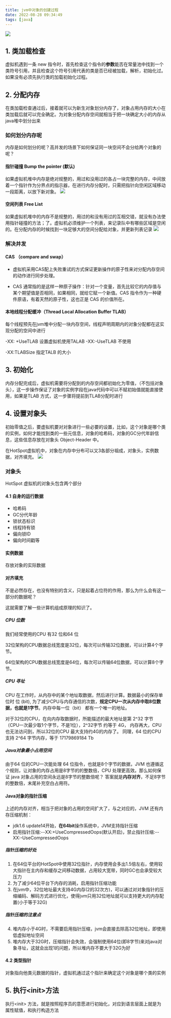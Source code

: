 ```yaml
---
title: jvm中对象的创建过程
date: 2022-08-28 09:34:49
tags: [java]
---
```


![](../images/Pasted%20image%2020220828093950.png)

## 1. 类加载检查
虚拟机遇到一条 new 指令时，首先检查这个指令的**参数**能否在常量池中找到一个类符号引用，并且检查这个符号引用代表的类是否已经被加载，解析，初始化过。如果没有必须先执行类的加载初始化过程。

## 2. 分配内存
在类加载检查通过后，接着就可以为新生对象划分内存了，对象占用内存的大小在类加载后就可以完全确定。为对象分配内存空间就相当于把一块确定大小的内存从java堆中划分出来

###  如何划分内存呢

内存是如何划分的呢？高并发的场景下如何保证同一块空间不会分给两个对象的呢？


#### 指针碰撞 Bump the pointer (默认)

如果虚拟机堆中内存是绝对规整的，用过和没用过的各占一块完整的内存，中间放着一个指针作为分界点的指示器，在进行内存分配时，只需把指针向空闲区域移动一段距离，以放下新对象。
![](../images/Pasted%20image%2020220828102922.png)

#### 空闲列表 Free List
如果虚拟机堆中的内存不是规整的，用过的和没有用过的互相交错，就没有办法使用指针碰撞的方法；了。虚拟机必须维护一个列表，来记录队中有哪些区域是空闲的。在分配内存的时候找到一块足够大的空间分配给对象，并更新列表记录
![](../images/Pasted%20image%2020220828104104.png)

### 解决并发

#### CAS （compare and swap）

- 虚拟机采用CAS配上失败重试的方式保证更新操作的原子性来对分配内存空间的动作进行同步处理。

- CAS 通常指的是这样一种原子操作：针对一个变量，首先比较它的内存值与某个期望值是否相同，如果相同，就给它赋一个新值。CAS 指令作为一种硬件原语，有着天然的原子性，这也正是 CAS 的价值所在。

#### 本地线程分配缓冲（Thread Local Allocation Buffer TLAB）

每个线程预先在jvm堆中分配一块内存空间，线程声明周期内的对象分配都在这实现分配的空间中进行

-XX: +UseTLAB 设置虚拟机使用TALAB -XX:-UseTLAB 不使用

-XX:TLABSize 指定TALB 的大小


##  3. 初始化

内存分配完成后，虚拟机需要将分配到的内存空间都初始化为零值，（不包括对象头），这一步操作保证了对象的实例字段在java代码中可以不赋初始值就能直接使用，如果是TLAB 方式，这一步骤将提前到TLAB分配时进行

## 4. 设置对象头

初始零值之后，要虚拟机要对对象进行一些必要的设置，比如，这个对象是哪个类的实例，如何才能找到类的一些元信息，对象的哈希码，对象的GC分代年龄信息，这些信息存放在对象头 Object-Header 中。

在HotSpot虚拟机中，对象在内存中分布可以又3各部分祖成，对象头，实例数据，对齐填充。
![](../images/Pasted%20image%2020220828165659.png)

### 对象头

HotSpot 虚拟机的对象头包含两个部分

#### 4.1 自身的运行数据

- 哈希码
- GC分代年龄
- 锁状态标识
- 线程持有锁
- 偏向锁ID
- 偏向时间戳等 

#### 实例数据

存放对象的实际数据

#### 对齐填充

不是必然存在，也没有特别的含义，只是起着占位符的作用，那么为什么会有这一部分的数据呢？

这就需要了解一些计算机组成原理的知识了。

##### CPU 位数

我们经常使用的CPU 有32 位和64 位

32位架构的CPU数据总线宽度是32位，每次可以传输32位数据，可以计算4个字节。

64位架构的CPU数据总线宽度是64位，每次可以传输64位数据，可以计算8个字节。

##### CPU 寻址

CPU 在工作时，从内存中的某个地址取数据，然后进行计算。数据最小的保存单位时 位 (bit), 为了减少CPU与内存通信的次数，**规定CPU一次从内存中取8位数据，也就是1字节**。内存中每一位（bit） 都有一个唯一的地址。

对于32位的CPU，在向内存取数据时，所能描述的最大地址是第 2^32 字节（CPU一次最少取1个字节，不是1位），2^32字节 约等于 4G， 内存再大，CPU 也无法访问到，所以32位的CPU 最大支持约4G的内存了。 同理，64 位的CPU 支持 2^64 字节内存，等于 17179869184 Tb 

##### Java对象最小占用空间
由于64 位的CPU一次能处理 64 位指令，也就是8个字节的数据，JVM 也遵循这个规则，让对象的内存占用是8字节的的整数倍，CPU 处理更高效。那么如何保证 java 对象占用的空间永远是8字节的整数倍呢？ 答案就是**内存对齐**，不足8字节的整数倍，末尾补充空白占用符。

#### Java对象的指针压缩

上述的内存对齐，相当于把对象的占用的空间扩大了，与之对应的，JVM 还有内存压缩机制：

- jdk1.6 update14开始，**在64bit**操作系统中，JVM支持指针压缩
- 启用指针压缩:--XX:+UseCompressedOops(默认开启)，禁止指针压缩:--XX:-UseCompressedOops

##### 指针压缩的好处

1. 在64位平台的HotSpot中使用32位指针，内存使用会多出1.5倍左右，使用较大指针在主内存和缓存之间移动数据，占用较大宽带，同时GC也会承受较大压力  
2. 为了减少64位平台下内存的消耗，启用指针压缩功能  
3. 在jvm中，32位地址最大支持4G内存(2的32次方)，可以通过对对象指针的压缩编码、解码方式进行优化，使得jvm只用32位地址就可以支持更大的内存配置(小于等于32G)  
##### 指针压缩的注意点
4. 堆内存小于4G时，不需要启用指针压缩，jvm会直接去除高32位地址，即使用低虚拟地址空间  
5. 堆内存大于32G时，压缩指针会失效，会强制使用64位(即8字节)来对java对象寻址，这就会出现1的问题，所以堆内存不要大于32G为好  

#### 4.2  类型指针

对象指向他类元数据的指针，虚拟机通过这个指针来确定这个对象是哪个类的实例

## 5. 执行\<init\>方法
执行\<init\> 方法，就是按照程序员的意愿进行初始化，对应到语言层面上就是为属性赋值，和执行构造方法







